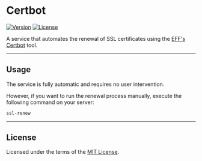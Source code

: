 # Certbot

[![Version](https://img.shields.io/badge/dynamic/json?url=https%3A%2F%2Fgithub.com%2FKir-Antipov%2Fkiss%2Fraw%2Fmaster%2Fservices%2Fcertbot%2Fservice.json&query=version&label=version&color=blue)](https://github.com/Kir-Antipov/kiss/releases/latest)
[![License](https://img.shields.io/badge/dynamic/json?url=https%3A%2F%2Fgithub.com%2FKir-Antipov%2Fkiss%2Fraw%2Fmaster%2Fservices%2Fcertbot%2Fservice.json&query=license&label=license&color=green)](../../LICENSE.md)

A service that automates the renewal of SSL certificates using the [EFF's Certbot](https://certbot.eff.org/) tool.

---

## Usage

The service is fully automatic and requires no user intervention.

However, if you want to run the renewal process manually, execute the following command on your server:

```bash
ssl-renew
```

----

## License

Licensed under the terms of the [MIT License](../../LICENSE.md).
